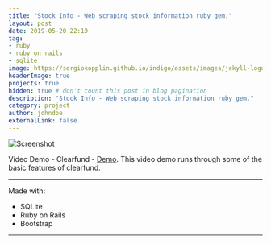 ```yaml
---
title: "Stock Info - Web scraping stock information ruby gem."
layout: post
date: 2019-05-20 22:10
tag: 
- ruby
- ruby on rails
- sqlite
image: https://sergiokopplin.github.io/indigo/assets/images/jekyll-logo-light-solid.png
headerImage: true
projects: true
hidden: true # don't count this post in blog pagination
description: "Stock Info - Web scraping stock information ruby gem."
category: project
author: johndoe
externalLink: false
---
```


![Screenshot](/portfolio/assets/images/clearfund-screenshot.png)

Video Demo - Clearfund - [Demo](https://youtu.be/on8pdVFjldM). This video demo runs through some of the basic features of clearfund. 

---

Made with:

- SQLite
- Ruby on Rails
- Bootstrap

---


